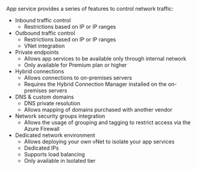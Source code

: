 App service provides a series of features to control network traffic:
* Inbound traffic control
	* Restrictions based on IP or IP ranges
* Outbound traffic control
	* Restrictions based on IP or IP ranges
	* VNet integration
* Private endpoints
	* Allows app services to be available only through internal network
	* Only available for Premium plan or higher
* Hybrid connections
	* Allows connections to on-premises servers
	* Requires the Hybrid Connection Manager installed on the on-premises servers
* DNS & custom domains
	* DNS private resolution
	* Allows mapping of domains purchased with another vendor
* Network security groups integration
	* Allows the usage of grouping and tagging to restrict access via the Azure Firewall
* Dedicated network environment
	* Allows deploying your own vNet to isolate your app services
	* Dedicated IPs
	* Supports load balancing
	* Only available in Isolated tier